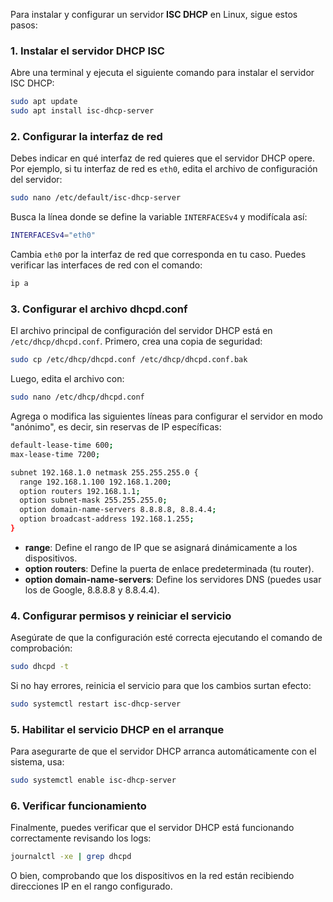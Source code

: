 Para instalar y configurar un servidor **ISC DHCP** en Linux, sigue estos pasos:

### 1. **Instalar el servidor DHCP ISC**

Abre una terminal y ejecuta el siguiente comando para instalar el servidor ISC DHCP:

```bash
sudo apt update
sudo apt install isc-dhcp-server
```

### 2. **Configurar la interfaz de red**
Debes indicar en qué interfaz de red quieres que el servidor DHCP opere. Por ejemplo, si tu interfaz de red es `eth0`, edita el archivo de configuración del servidor:

```bash
sudo nano /etc/default/isc-dhcp-server
```

Busca la línea donde se define la variable `INTERFACESv4` y modifícala así:

```bash
INTERFACESv4="eth0"
```

Cambia `eth0` por la interfaz de red que corresponda en tu caso. Puedes verificar las interfaces de red con el comando:

```bash
ip a
```

### 3. **Configurar el archivo dhcpd.conf**

El archivo principal de configuración del servidor DHCP está en `/etc/dhcp/dhcpd.conf`. Primero, crea una copia de seguridad:

```bash
sudo cp /etc/dhcp/dhcpd.conf /etc/dhcp/dhcpd.conf.bak
```

Luego, edita el archivo con:

```bash
sudo nano /etc/dhcp/dhcpd.conf
```

Agrega o modifica las siguientes líneas para configurar el servidor en modo "anónimo", es decir, sin reservas de IP específicas:

```bash
default-lease-time 600;
max-lease-time 7200;

subnet 192.168.1.0 netmask 255.255.255.0 {
  range 192.168.1.100 192.168.1.200;
  option routers 192.168.1.1;
  option subnet-mask 255.255.255.0;
  option domain-name-servers 8.8.8.8, 8.8.4.4;
  option broadcast-address 192.168.1.255;
}
```

- **range**: Define el rango de IP que se asignará dinámicamente a los dispositivos.
- **option routers**: Define la puerta de enlace predeterminada (tu router).
- **option domain-name-servers**: Define los servidores DNS (puedes usar los de Google, 8.8.8.8 y 8.8.4.4).

### 4. **Configurar permisos y reiniciar el servicio**

Asegúrate de que la configuración esté correcta ejecutando el comando de comprobación:

```bash
sudo dhcpd -t
```

Si no hay errores, reinicia el servicio para que los cambios surtan efecto:

```bash
sudo systemctl restart isc-dhcp-server
```

### 5. **Habilitar el servicio DHCP en el arranque**

Para asegurarte de que el servidor DHCP arranca automáticamente con el sistema, usa:

```bash
sudo systemctl enable isc-dhcp-server
```

### 6. **Verificar funcionamiento**

Finalmente, puedes verificar que el servidor DHCP está funcionando correctamente revisando los logs:

```bash
journalctl -xe | grep dhcpd
```

O bien, comprobando que los dispositivos en la red están recibiendo direcciones IP en el rango configurado.


